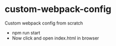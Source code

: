 
# custom-webpack-config
Custom webpack config from scratch

* npm run start 
* Now click and open index.html in browser
